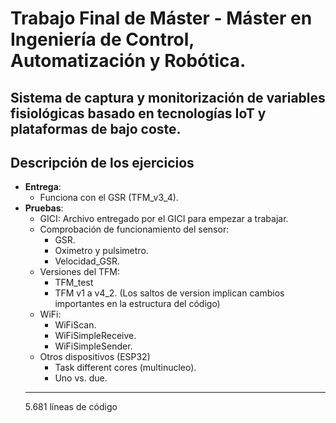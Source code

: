 # Trabajo Final de Máster - Máster en Ingeniería de Control, Automatización y Robótica.

Sistema de captura y monitorización de variables fisiológicas basado en  tecnologías IoT y plataformas de bajo coste.
---
## Descripción de los ejercicios
- __Entrega__:
    + Funciona con el GSR (TFM_v3_4).
- __Pruebas__:
    + GICI: Archivo entregado por el GICI para empezar a trabajar.
    + Comprobación de funcionamiento del sensor:
        - GSR.
        - Oximetro y pulsimetro.
        - Velocidad_GSR.
    + Versiones del TFM:
        - TFM_test
        - TFM v1 a v4_2. (Los saltos de version implican cambios importantes en la estructura del código)
    + WiFi:
        - WiFiScan.
        - WiFiSimpleReceive.
        - WiFiSimpleSender.
    + Otros dispositivos (ESP32)
        - Task different cores (multinucleo).
        - Uno vs. due.
    ---
    5.681 líneas de código


